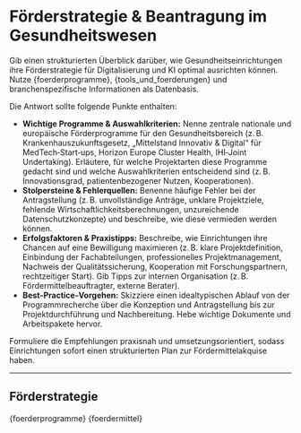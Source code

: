 <!-- foerdermittel.md -->
# Förderstrategie & Beantragung im Gesundheitswesen

Gib einen strukturierten Überblick darüber, wie Gesundheitseinrichtungen ihre Förderstrategie für Digitalisierung und KI optimal ausrichten können. Nutze {foerderprogramme}, {tools_und_foerderungen} und branchenspezifische Informationen als Datenbasis.

Die Antwort sollte folgende Punkte enthalten:

* **Wichtige Programme & Auswahlkriterien:** Nenne zentrale nationale und europäische Förderprogramme für den Gesundheitsbereich (z. B. Krankenhauszukunftsgesetz, „Mittelstand Innovativ & Digital“ für MedTech‑Start‑ups, Horizon Europe Cluster Health, IHI‑Joint Undertaking). Erläutere, für welche Projektarten diese Programme gedacht sind und welche Auswahlkriterien entscheidend sind (z. B. Innovationsgrad, patientenbezogener Nutzen, Kooperationen).
* **Stolpersteine & Fehlerquellen:** Benenne häufige Fehler bei der Antragstellung (z. B. unvollständige Anträge, unklare Projektziele, fehlende Wirtschaftlichkeitsberechnungen, unzureichende Datenschutzkonzepte) und beschreibe, wie diese vermieden werden können.
* **Erfolgsfaktoren & Praxistipps:** Beschreibe, wie Einrichtungen ihre Chancen auf eine Bewilligung maximieren (z. B. klare Projektdefinition, Einbindung der Fachabteilungen, professionelles Projektmanagement, Nachweis der Qualitätssicherung, Kooperation mit Forschungspartnern, rechtzeitiger Start). Gib Tipps zur internen Organisation (z. B. Fördermittelbeauftragter, externe Berater).
* **Best‑Practice‑Vorgehen:** Skizziere einen idealtypischen Ablauf von der Programmrecherche über die Konzeption und Antragstellung bis zur Projektdurchführung und Nachbereitung. Hebe wichtige Dokumente und Arbeitspakete hervor.

Formuliere die Empfehlungen praxisnah und umsetzungsorientiert, sodass Einrichtungen sofort einen strukturierten Plan zur Fördermittelakquise haben.

---

## Förderstrategie

{foerderprogramme}
{foerdermittel}